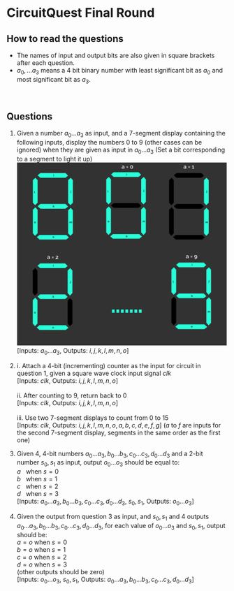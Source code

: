 # CircuitQuest Final Round

## How to read the questions
* The names of input and output bits are also given in square brackets after each question.
* $a_0, ...a_3$ means a 4 bit binary number with least significant bit as $a_0$ and most significant bit as $a_3$.
<br>


## Questions 

1. Given a number $a_0...a_3$ as input, and a 7-segment display containing the following inputs, display the numbers 0 to 9 (other cases can be ignored) when they are given as input in $a_0...a_3$ (Set a bit corresponding to a segment to light it up)
   ![](7-seg.png)
   [Inputs: $a_0...a_3$, Outputs: $i, j, k, l, m, n, o$]

2.   i. Attach a 4-bit (incrementing) counter as the input for circuit in question 1, given a square wave clock input signal $clk$<br>
       [Inputs: $clk$, Outputs: $i, j, k, l, m, n, o$] <br><br>
     ii. After counting to 9, return back to 0 <br>
       [Inputs: $clk$, Outputs: $i, j, k, l, m, n, o$]<br><br>
     iii. Use two 7-segment displays to count from 0 to 15<br>
       [Inputs: $clk$, Outputs: $i, j, k, l, m, n, o, a, b, c, d, e, f, g$] ($a$ to $f$ are inputs for the second 7-segment display, segments in the same order as the first one)


4. Given 4, 4-bit numbers $a_0...a_3, b_0...b_3, c_0...c_3, d_0...d_3$ and a 2-bit number $s_0,s_1$ as input, output $o_0...o_3$ should be equal to: <br>
    $a$ &nbsp; when $s = 0$ <br>
    $b$ &nbsp; when $s = 1$ <br>
    $c$ &nbsp; when $s = 2$ <br>
    $d$ &nbsp; when $s = 3$ <br>
    [Inputs:  $a_0...a_3, b_0...b_3, c_0...c_3, d_0...d_3$, $s_0,s_1$, Outputs: $o_0...o_3$]

5. Given the output from question 3 as input, and $s_0,s_1$ and 4 outputs $a_0...a_3, b_0...b_3, c_0...c_3, d_0...d_3$, for each value of $o_0...o_3$ and $s_0,s_1$, output should be: <br>
    $a = o$ when $s = 0$<br>
    $b = o$ when $s = 1$<br>
    $c = o$ when $s = 2$<br>
    $d = o$ when $s = 3$<br>
    (other outputs should be zero)<br>
    [Inputs: $o_0...o_3$, $s_0,s_1$, Outputs:  $a_0...a_3, b_0...b_3, c_0...c_3, d_0...d_3$]

<div style="display: none;">
 <script type="text/x-mathjax-config">
        MathJax.Hub.Config({
          tex2jax: {
            skipTags: ['script', 'noscript', 'style', 'textarea', 'pre'],
            inlineMath: [['$','$']]
          }
        });
      </script>
      <script src="https://cdn.mathjax.org/mathjax/latest/MathJax.js?config=TeX-AMS-MML_HTMLorMML" type="text/javascript"></script>
      </div>
